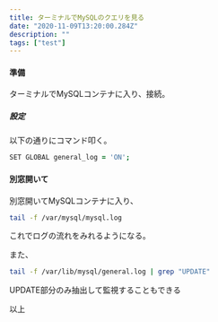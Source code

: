 ```yaml
---
title: ターミナルでMySQLのクエリを見る
date: "2020-11-09T13:20:00.284Z"
description: ""
tags: ["test"]
---
```


#### 準備
ターミナルでMySQLコンテナに入り、接続。
##### 設定
以下の通りにコマンド叩く。
```zsh
SET GLOBAL general_log = 'ON';
```
#### 別窓開いて
別窓開いてMySQLコンテナに入り、
```zsh
tail -f /var/mysql/mysql.log
```
これでログの流れをみれるようになる。

また、
```zsh
tail -f /var/lib/mysql/general.log | grep "UPDATE"
```
UPDATE部分のみ抽出して監視することもできる

以上